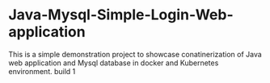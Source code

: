# Java-Mysql-Simple-Login-Web-application

This is a simple demonstration project to showcase conatinerization of Java web application and Mysql database in docker and Kubernetes environment.
build 1
